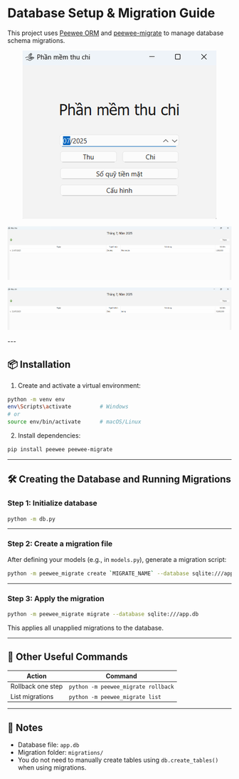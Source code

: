 # Database Setup & Migration Guide

This project uses [Peewee ORM](https://docs.peewee-orm.com/) and [peewee-migrate](https://github.com/klen/peewee_migrate) to manage database schema migrations.

<p align="center">
  <img src="preview/image_1.png" alt="Ledger Screenshot">
</p>
<p align="center">
  <img src="preview/image_2.png" alt="Step 2">
</p>
<p align="center">
  <img src="preview/image_3.png" alt="Step 3">
</p>
---

## 📦 Installation

1. Create and activate a virtual environment:

```bash
python -m venv env
env\Scripts\activate         # Windows
# or
source env/bin/activate      # macOS/Linux
```

2. Install dependencies:

```bash
pip install peewee peewee-migrate
```

---

## 🛠️ Creating the Database and Running Migrations

### Step 1: Initialize database

```bash
python -m db.py
```
---

### Step 2: Create a migration file

After defining your models (e.g., in `models.py`), generate a migration script:

```bash
python -m peewee_migrate create `MIGRATE_NAME` --database sqlite:///app.db --auto
```

---

### Step 3: Apply the migration

```bash
python -m peewee_migrate migrate --database sqlite:///app.db
```

This applies all unapplied migrations to the database.

---

## 🔁 Other Useful Commands

| Action              | Command                                     |
|---------------------|---------------------------------------------|
| Rollback one step   | `python -m peewee_migrate rollback`         |
| List migrations     | `python -m peewee_migrate list`             |

---

## 📝 Notes

- Database file: `app.db`
- Migration folder: `migrations/`
- You do not need to manually create tables using `db.create_tables()` when using migrations.
